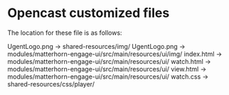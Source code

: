 # Opencast customized files

The location for these file is as follows:

UgentLogo.png -> shared-resources/img/
UgentLogo.png -> modules/matterhorn-engage-ui/src/main/resources/ui/img/
index.html -> modules/matterhorn-engage-ui/src/main/resources/ui/
watch.html -> modules/matterhorn-engage-ui/src/main/resources/ui/
view.html -> modules/matterhorn-engage-ui/src/main/resources/ui/
watch.css -> shared-resources/css/player/